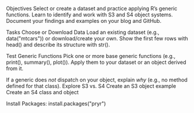 Objectives
Select or create a dataset and practice applying R’s generic functions.
Learn to identify and work with S3 and S4 object systems.
Document your findings and examples on your blog and GitHub.

Tasks
Choose or Download Data
Load an existing dataset (e.g., data("mtcars")) or download/create your own.
Show the first few rows with head() and describe its structure with str().

Test Generic Functions
Pick one or more base generic functions (e.g., print(), summary(), plot()).
Apply them to your dataset or an object derived from it.

If a generic does *not* dispatch on your object, explain *why* (e.g., no method defined for that class).
Explore S3 vs. S4
Create an S3 object example
Create an S4 class and object


Install Packages: install.packages("pryr")
